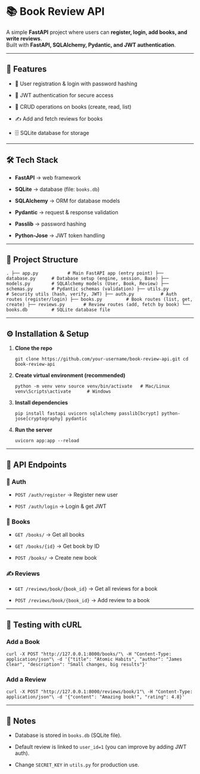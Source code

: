 📚 Book Review API
==================

A simple **FastAPI** project where users can **register, login, add books, and write reviews**.\
Built with **FastAPI, SQLAlchemy, Pydantic, and JWT authentication**.

* * * * *

🚀 Features
-----------

-   👤 User registration & login with password hashing

-   🔑 JWT authentication for secure access

-   📘 CRUD operations on books (create, read, list)

-   ✍️ Add and fetch reviews for books

-   🗄️ SQLite database for storage

* * * * *

🛠️ Tech Stack
--------------

-   **FastAPI** → web framework

-   **SQLite** → database (file: `books.db`)

-   **SQLAlchemy** → ORM for database models

-   **Pydantic** → request & response validation

-   **Passlib** → password hashing

-   **Python-Jose** → JWT token handling

* * * * *

📂 Project Structure
--------------------

`.
├── app.py           # Main FastAPI app (entry point)
├── database.py      # Database setup (engine, session, Base)
├── models.py        # SQLAlchemy models (User, Book, Review)
├── schemas.py       # Pydantic schemas (validation)
├── utils.py         # Security utils (hash, verify, JWT)
├── auth.py          # Auth routes (register/login)
├── books.py         # Book routes (list, get, create)
├── reviews.py       # Review routes (add, fetch by book)
└── books.db         # SQLite database file`

* * * * *

⚙️ Installation & Setup
-----------------------

1.  **Clone the repo**

    `git clone https://github.com/your-username/book-review-api.git
    cd book-review-api`

2.  **Create virtual environment (recommended)**

    `python -m venv venv
    source venv/bin/activate   # Mac/Linux
    venv\Scripts\activate      # Windows`

3.  **Install dependencies**

    `pip install fastapi uvicorn sqlalchemy passlib[bcrypt] python-jose[cryptography] pydantic`

4.  **Run the server**

    `uvicorn app:app --reload`

* * * * *

📡 API Endpoints
----------------

### 🔐 Auth

-   `POST /auth/register` → Register new user

-   `POST /auth/login` → Login & get JWT

### 📘 Books

-   `GET /books/` → Get all books

-   `GET /books/{id}` → Get book by ID

-   `POST /books/` → Create new book

### ✍️ Reviews

-   `GET /reviews/book/{book_id}` → Get all reviews for a book

-   `POST /reviews/book/{book_id}` → Add review to a book

* * * * *

🧪 Testing with cURL
--------------------

### Add a Book

`curl -X POST "http://127.0.0.1:8000/books/"\
  -H "Content-Type: application/json"\
  -d '{"title": "Atomic Habits", "author": "James Clear", "description": "Small changes, big results"}'`

### Add a Review

`curl -X POST "http://127.0.0.1:8000/reviews/book/1"\
  -H "Content-Type: application/json"\
  -d '{"content": "Amazing book!", "rating": 4.8}'`

* * * * *

📖 Notes
--------

-   Database is stored in `books.db` (SQLite file).

-   Default review is linked to `user_id=1` (you can improve by adding JWT auth).

-   Change `SECRET_KEY` in `utils.py` for production use.